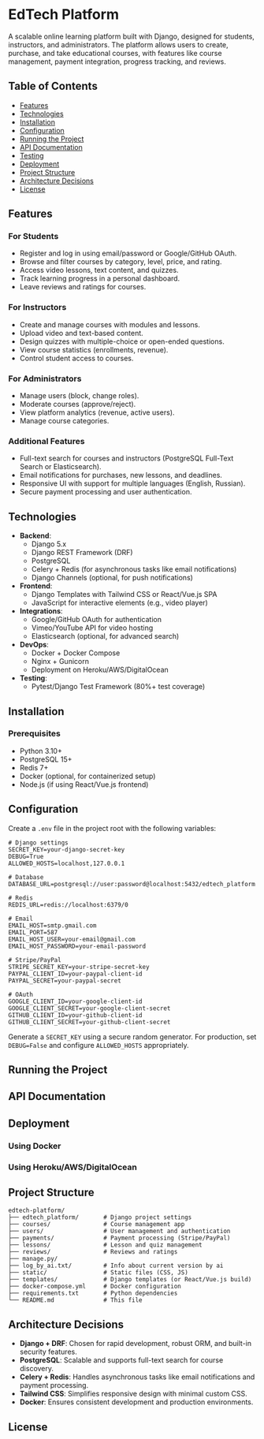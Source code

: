 # EdTech Platform

A scalable online learning platform built with Django, designed for students, instructors, and administrators. The platform allows users to create, purchase, and take educational courses, with features like course management, payment integration, progress tracking, and reviews.

## Table of Contents
- [Features](#features)
- [Technologies](#technologies)
- [Installation](#installation)
- [Configuration](#configuration)
- [Running the Project](#running-the-project)
- [API Documentation](#api-documentation)
- [Testing](#testing)
- [Deployment](#deployment)
- [Project Structure](#project-structure)
- [Architecture Decisions](#architecture-decisions)
- [License](#license)

## Features

### For Students
- Register and log in using email/password or Google/GitHub OAuth.
- Browse and filter courses by category, level, price, and rating.
- Access video lessons, text content, and quizzes.
- Track learning progress in a personal dashboard.
- Leave reviews and ratings for courses.

### For Instructors
- Create and manage courses with modules and lessons.
- Upload video and text-based content.
- Design quizzes with multiple-choice or open-ended questions.
- View course statistics (enrollments, revenue).
- Control student access to courses.

### For Administrators
- Manage users (block, change roles).
- Moderate courses (approve/reject).
- View platform analytics (revenue, active users).
- Manage course categories.

### Additional Features
- Full-text search for courses and instructors (PostgreSQL Full-Text Search or Elasticsearch).
- Email notifications for purchases, new lessons, and deadlines.
- Responsive UI with support for multiple languages (English, Russian).
- Secure payment processing and user authentication.

## Technologies

- **Backend**:
  - Django 5.x
  - Django REST Framework (DRF)
  - PostgreSQL
  - Celery + Redis (for asynchronous tasks like email notifications)
  - Django Channels (optional, for push notifications)
- **Frontend**:
  - Django Templates with Tailwind CSS or React/Vue.js SPA
  - JavaScript for interactive elements (e.g., video player)
- **Integrations**:
  - Google/GitHub OAuth for authentication
  - Vimeo/YouTube API for video hosting
  - Elasticsearch (optional, for advanced search)
- **DevOps**:
  - Docker + Docker Compose
  - Nginx + Gunicorn
  - Deployment on Heroku/AWS/DigitalOcean
- **Testing**:
  - Pytest/Django Test Framework (80%+ test coverage)

## Installation

### Prerequisites
- Python 3.10+
- PostgreSQL 15+
- Redis 7+
- Docker (optional, for containerized setup)
- Node.js (if using React/Vue.js frontend)

## Configuration

Create a `.env` file in the project root with the following variables:

```env
# Django settings
SECRET_KEY=your-django-secret-key
DEBUG=True
ALLOWED_HOSTS=localhost,127.0.0.1

# Database
DATABASE_URL=postgresql://user:password@localhost:5432/edtech_platform

# Redis
REDIS_URL=redis://localhost:6379/0

# Email
EMAIL_HOST=smtp.gmail.com
EMAIL_PORT=587
EMAIL_HOST_USER=your-email@gmail.com
EMAIL_HOST_PASSWORD=your-email-password

# Stripe/PayPal
STRIPE_SECRET_KEY=your-stripe-secret-key
PAYPAL_CLIENT_ID=your-paypal-client-id
PAYPAL_SECRET=your-paypal-secret

# OAuth
GOOGLE_CLIENT_ID=your-google-client-id
GOOGLE_CLIENT_SECRET=your-google-client-secret
GITHUB_CLIENT_ID=your-github-client-id
GITHUB_CLIENT_SECRET=your-github-client-secret
```

Generate a `SECRET_KEY` using a secure random generator. For production, set `DEBUG=False` and configure `ALLOWED_HOSTS` appropriately.

## Running the Project

<!-- 2. Start Celery for asynchronous tasks:
   ```bash
   celery -A edtech_platform worker -l info
   ```

3. (Optional) Start Celery Beat for scheduled tasks:
   ```bash
   celery -A edtech_platform beat -l info
   ```

4. Access the platform at `http://localhost:8000`. -->

## API Documentation

<!-- The API is documented using Swagger/OpenAPI. After starting the server, access the documentation at:

```
http://localhost:8000/api/schema/swagger-ui/
```

Key endpoints:
- `/api/courses/` - List and filter courses
- `/api/courses/{id}/` - Course details
- `/api/enrollments/` - Manage course enrollments
- `/api/reviews/` - Manage reviews
- `/api/auth/` - Authentication and registration -->

## Deployment

### Using Docker
<!-- 1. Build and start containers:
   ```bash
   docker-compose up --build
   ```

2. Apply migrations inside the container:
   ```bash
   docker-compose exec web python manage.py migrate
   ``` -->

### Using Heroku/AWS/DigitalOcean
<!-- 1. Configure the platform-specific settings (e.g., database, Redis).
2. Deploy using Gunicorn and Nginx:
   ```bash
   gunicorn edtech_platform.wsgi:application --bind 0.0.0.0:8000
   ```

Refer to platform-specific guides for detailed steps. -->

## Project Structure

```
edtech-platform/
├── edtech_platform/       # Django project settings
├── courses/               # Course management app
├── users/                 # User management and authentication
├── payments/              # Payment processing (Stripe/PayPal)
├── lessons/               # Lesson and quiz management
├── reviews/               # Reviews and ratings
├── manage.py/
├── log_by_ai.txt/         # Info about current version by ai
├── static/                # Static files (CSS, JS)
├── templates/             # Django templates (or React/Vue.js build)
├── docker-compose.yml     # Docker configuration
├── requirements.txt       # Python dependencies
└── README.md              # This file
```

## Architecture Decisions

- **Django + DRF**: Chosen for rapid development, robust ORM, and built-in security features.
- **PostgreSQL**: Scalable and supports full-text search for course discovery.
- **Celery + Redis**: Handles asynchronous tasks like email notifications and payment processing.
- **Tailwind CSS**: Simplifies responsive design with minimal custom CSS.
- **Docker**: Ensures consistent development and production environments.

## License

<!-- This project is licensed under the MIT License. See the `LICENSE` file for details. -->